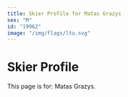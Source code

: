 ```yaml
---
title: Skier Profile for Matas Grazys
sex: "M"
id: "19962"
image: "/img/flags/ltu.svg" 
---
```


# Skier Profile

This page is for: Matas Grazys.
    